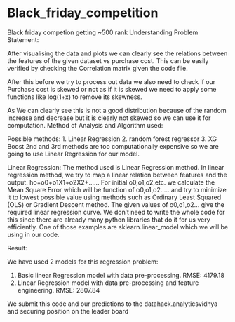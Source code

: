 # Black_friday_competition
Black friday competion getting ~500 rank
Understanding Problem Statement:

After visualising the data and plots we can clearly see the relations between the features of the given dataset vs purchase cost. This can be easily verified by checking the Correlation matrix given the code file.


After this before we try to process out data we also need to check if our Purchase cost is skewed or not as if it is skewed we need to apply some functions like log(1+x) to remove its skewness.

As We can clearly see this is not a good distribution because of the random increase and decrease but it is clearly not skewed so we can use it for computation.
Method of Analysis and Algorithm used:

Possible methods: 1. Linear Regression
				   		2. random forest regressor
				   		3. XG Boost
2nd and 3rd methods are too computationally expensive so we are going to use Linear Regression for our model.

Linear Regression:
The method used is Linear Regression method.
In linear regression method, we try to map a linear relation between features and the output.
ho=o0+o1X1+o2X2+......
For initial o0,o1,o2,etc. we calculate the Mean Square Error which will be function of o0,o1,o2..... and try to minimize it to lowest possible value using methods such as Ordinary Least Squared (OLS) or Gradient Descent method.
The given values of o0,o1,o2... give the required linear regression curve.
We don’t need to write the whole code for this since there are already many python libraries that do it for us very efficiently. One of those examples are sklearn.linear_model which we will be using in our code.



Result:


We have used 2 models for this regression problem:
1. Basic linear Regression model with data pre-processing.
	RMSE: 4179.18
2. Linear Regression model with data pre-processing and feature engineering.
     RMSE: 2807.84


We submit this code and our predictions to the datahack.analyticsvidhya and securing position on the leader board
